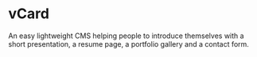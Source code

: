 vCard
=====

An easy lightweight CMS helping people to introduce themselves with a short presentation, a resume page, a portfolio gallery and a contact form.
